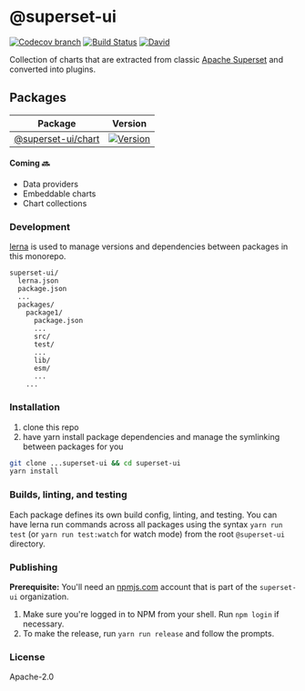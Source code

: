 # @superset-ui

[![Codecov branch](https://img.shields.io/codecov/c/github/apache-superset/superset-ui-legacy/master.svg?style=flat-square)](http://codecov.io/github/apache-superset/superset-ui-legacy/coverage.svg?branch=master)
[![Build Status](https://img.shields.io/travis/com/apache-superset/superset-ui-legacy/master.svg?style=flat-square
)](https://travis-ci.com/apache-superset/superset-ui-legacy)
[![David](https://img.shields.io/david/dev/apache-superset/superset-ui-legacy.svg?style=flat-square)](https://david-dm.org/apache-superset/superset-ui-legacy?type=dev)

Collection of charts that are extracted from classic [Apache Superset](https://github.com/apache/incubator-superset) and converted into plugins.

## Packages

| Package | Version |
|--|--|
| [@superset-ui/chart](https://github.com/apache-superset/superset-ui-legacy/tree/master/packages/superset-ui-chart) | [![Version](https://img.shields.io/npm/v/@superset-ui/chart.svg?style=flat-square)](https://img.shields.io/npm/v/@superset-ui/chart.svg?style=flat-square) |

#### Coming :soon:

- Data providers
- Embeddable charts
- Chart collections

### Development

[lerna](https://github.com/lerna/lerna/) is used to manage versions and dependencies between
packages in this monorepo.

```
superset-ui/
  lerna.json
  package.json
  ...
  packages/
    package1/
      package.json
      ...
      src/
      test/
      ...
      lib/
      esm/
      ...
    ...
```

### Installation

1. clone this repo
2. have yarn install package dependencies and manage the symlinking between packages for you

```sh
git clone ...superset-ui && cd superset-ui
yarn install
```

### Builds, linting, and testing

Each package defines its own build config, linting, and testing. You can have lerna run commands
across all packages using the syntax `yarn run test` (or `yarn run test:watch` for watch mode) from the root `@superset-ui` directory.

### Publishing

**Prerequisite:** You'll need an [npmjs.com](https://npmjs.com) account that is part of the `superset-ui` organization.

1. Make sure you're logged in to NPM from your shell. Run `npm login` if necessary.
2. To make the release, run `yarn run release` and follow the prompts.

### License

Apache-2.0
